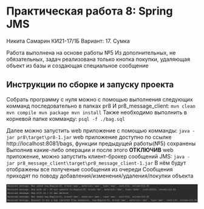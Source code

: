 # Практическая работа 8: Spring JMS
Никита Самарин
КИ21-17/1Б
Вариант: 17. Сумка

Работа выполнена на основе работы №5
Из дополнительных, не обязательных, задач реализована только кнопка покупки, удаляющая объект из базы и создающая специальное сообщение

## Инструкции по сборке и запуску проекта
Собрать программу с нуля можно с помощью выполнения следующих комманд последовательно в папках pr8 И pr8_message_client:
    ```
    mvn clean
    mvn compile
    mvn package
    mvn install
    ```
Также необходимо выполнить в корневой папке комманду:
    ```
    psql -f ./bag.sql
    ```

Далее можно запустить web приложение с помощью комманды:
    ```
    java -jar pr8\target\pr8-1.jar
    ```
web приложение доступно по ссылке http://localhost:8081/bags, функции предыдущей работы(№5) сохранены
Выполнив какие-либо операции и после этого **ОТКЛЮЧИВ** web приложение, можно запустить клиент-брокер сообщений JMS:
    ```
    java -jar pr8_message_client\target\pr8_message_client-1.jar
    ```
В нём будут отображены все полученые сообщения из очереди
Сообщения приходят по поводу добавления/изменения/удаления/покупки объекта


![Пример работы](1.png)
